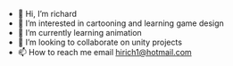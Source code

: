- 👋 Hi, I’m richard
- 👀 I’m interested in cartooning and learning game design
- 🌱 I’m currently learning  animation
- 💞️ I’m looking to collaborate on  unity projects
- 📫 How to reach me  email hirich1@hotmail.com

<!---
richardnewco/richardnewco is a ✨ special ✨ repository because its `README.md` (this file) appears on your GitHub profile.
You can click the Preview link to take a look at your changes.
--->
